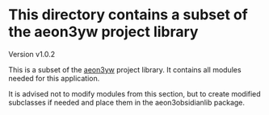 # This directory contains a subset of the aeon3yw project library

Version v1.0.2

This is a subset of the [aeon3yw](https://github.com/peter88213/aeon3yw) project library. It contains all modules needed for this application. 

It is advised not to modify modules from this section, but to create modified subclasses if needed and place them in the aeon3obsidianlib package.
